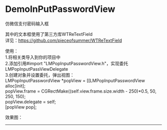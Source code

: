 # DemoInPutPasswordView
仿微信支付密码输入框

其中的文本框使用了第三方库WTReTextField <br/>
详见：https://github.com/pieceofsummer/WTReTextField 

使用：<br/>
1.将相关类导入到你的项目中<br/>
2.添加引用#import "LMPopInputPasswordView.h"，实现委托LMPopInputPassViewDelegate<br/>
3.创建对象并设置委托，弹出视图：<br/>
LMPopInputPasswordView *popView = [[LMPopInputPasswordView alloc]init];<br/>
popView.frame = CGRectMake((self.view.frame.size.width - 250)*0.5, 50, 250, 150);<br/>
popView.delegate = self;<br/>
[popView pop];<br/>

效果图：
<hr src='http://d.hiphotos.baidu.com/image/w%3D230/sign=0a78315357fbb2fb342b5f117f4b2043/e850352ac65c103800d5f7ccb0119313b07e8910.jpg'>
